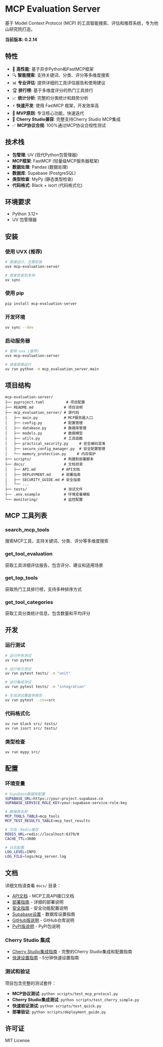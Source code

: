 # MCP Evaluation Server

基于 Model Context Protocol (MCP) 的工具智能搜索、评估和推荐系统，专为他山研究院打造。

**当前版本: 0.2.14**

## 特性

- 🚀 **高性能**: 基于异步Python和FastMCP框架
- 🔍 **智能搜索**: 支持关键词、分类、评分等多维度搜索
- 📊 **专业评估**: 提供详细的工具评估报告和使用建议
- 🏆 **排行榜**: 基于多维度评分的热门工具排行
- 📈 **统计分析**: 完整的分类统计和趋势分析
- ⚡ **快速开发**: 使用 FastMCP 框架，开发效率高
- 🎯 **MVP原则**: 专注核心功能，快速迭代
- 🎯 **Cherry Studio兼容**: 完整支持Cherry Studio MCP集成
- ✅ **MCP协议合规**: 100%通过MCP协议合规性测试

## 技术栈

- **包管理**: UV (现代Python包管理器)
- **MCP框架**: FastMCP (轻量级MCP服务器框架)
- **数据处理**: Pandas (数据处理)
- **数据库**: Supabase (PostgreSQL)
- **类型检查**: MyPy (静态类型检查)
- **代码格式**: Black + isort (代码格式化)

## 环境要求

- Python 3.12+
- UV 包管理器

## 安装

### 使用 UVX (推荐)

```bash
# 直接运行，无需安装
uvx mcp-evaluation-server

# 或者安装到本地
uv sync
```

### 使用 pip

```bash
pip install mcp-evaluation-server
```

### 开发环境

```bash
uv sync --dev
```

### 启动服务器

```bash
# 使用 uvx (推荐)
uvx mcp-evaluation-server

# 或者直接运行
uv run python -m mcp_evaluation_server.main
```

## 项目结构

```
mcp-evaluation-server/
├── pyproject.toml          # 项目配置
├── README.md              # 项目说明
├── mcp_evaluation_server/ # 源代码
│   ├── main.py            # MCP服务器入口
│   ├── config.py          # 配置管理
│   ├── database.py        # 数据库管理
│   ├── models.py          # 数据模型
│   ├── utils.py           # 工具函数
│   ├── practical_security.py     # 安全编码混淆
│   ├── secure_config_manager.py  # 安全配置管理
│   └── memory_protection.py     # 内存保护
├── scripts/               # 构建和部署脚本
├── docs/                  # 文档目录
│   ├── API.md            # API文档
│   ├── DEPLOYMENT.md     # 部署指南
│   ├── SECURITY_GUIDE.md # 安全指南
│   └── ...
├── tests/                 # 测试文件
├── .env.example           # 环境变量模板
└── monitoring/            # 监控配置
```

## MCP 工具列表

### search_mcp_tools
搜索MCP工具，支持关键词、分类、评分等多维度搜索

### get_tool_evaluation
获取工具详细评估报告，包含评分、建议和适用场景

### get_top_tools
获取热门工具排行榜，支持多种排序方式

### get_tool_categories
获取工具分类统计信息，包含数量和平均评分

## 开发

### 运行测试

```bash
# 运行所有测试
uv run pytest

# 运行单元测试
uv run pytest tests/ -m "unit"

# 运行集成测试
uv run pytest tests/ -m "integration"

# 生成测试覆盖率报告
uv run pytest --cov=src
```

### 代码格式化

```bash
uv run black src/ tests/
uv run isort src/ tests/
```

### 类型检查

```bash
uv run mypy src/
```

## 配置

### 环境变量

```bash
# Supabase数据库配置
SUPABASE_URL=https://your-project.supabase.co
SUPABASE_SERVICE_ROLE_KEY=your-supabase-service-role-key

# 数据表名称
MCP_TOOLS_TABLE=mcp_tools
MCP_TEST_RESULTS_TABLE=mcp_test_results

# 可选：Redis缓存
REDIS_URL=redis://localhost:6379/0
CACHE_TTL=3600

# 日志配置
LOG_LEVEL=INFO
LOG_FILE=logs/mcp_server.log
```

## 文档

详细文档请查看 `docs/` 目录：

- [API文档](docs/API.md) - MCP工具API接口文档
- [部署指南](docs/DEPLOYMENT.md) - 详细的部署说明
- [安全指南](docs/SECURITY_GUIDE.md) - 安全功能配置说明
- [Supabase设置](docs/SUPABASE_SETUP.md) - 数据库设置指南
- [GitHub版说明](docs/README_GITHUB.md) - GitHub仓库说明
- [PyPI版说明](docs/README_PYPI.md) - PyPI包说明

### Cherry Studio 集成

- [Cherry Studio集成指南](CHERRY_STUDIO_INTEGRATION.md) - 完整的Cherry Studio集成和配置指南
- [快速设置指南](SETUP_GUIDE.md) - 5分钟快速设置指南

### 测试和验证

项目包含完整的测试套件：

- **MCP协议测试**: `python scripts/test_mcp_protocol.py`
- **Cherry Studio集成测试**: `python scripts/test_cherry_simple.py`
- **快速验证测试**: `python scripts/test_quick.py`
- **部署验证**: `python scripts/deployment_guide.py`

## 许可证

MIT License